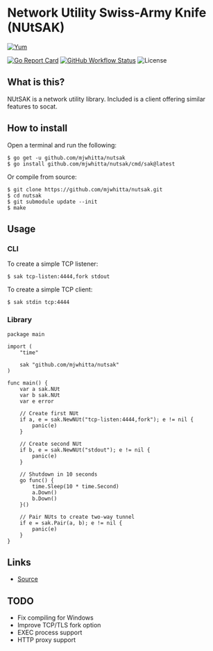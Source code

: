 # Network Utility Swiss-Army Knife (NUtSAK)

[![Yum](https://img.shields.io/badge/-Buy%20me%20a%20cookie-blue?labelColor=grey&logo=cookiecutter&style=for-the-badge)](https://www.buymeacoffee.com/mjwhitta)

[![Go Report Card](https://goreportcard.com/badge/github.com/mjwhitta/nutsak?style=for-the-badge)](https://goreportcard.com/report/github.com/mjwhitta/nutsak)
[![GitHub Workflow Status](https://img.shields.io/github/actions/workflow/status/mjwhitta/nutsak/ci.yaml?style=for-the-badge)](https://github.com/mjwhitta/nutsak/actions)
![License](https://img.shields.io/github/license/mjwhitta/nutsak?style=for-the-badge)

## What is this?

NUtSAK is a network utility library. Included is a client offering
similar features to socat.

## How to install

Open a terminal and run the following:

```
$ go get -u github.com/mjwhitta/nutsak
$ go install github.com/mjwhitta/nutsak/cmd/sak@latest
```

Or compile from source:

```
$ git clone https://github.com/mjwhitta/nutsak.git
$ cd nutsak
$ git submodule update --init
$ make
```

## Usage

### CLI

To create a simple TCP listener:

```
$ sak tcp-listen:4444,fork stdout
```

To create a simple TCP client:

```
$ sak stdin tcp:4444
```

### Library

```
package main

import (
    "time"

    sak "github.com/mjwhitta/nutsak"
)

func main() {
    var a sak.NUt
    var b sak.NUt
    var e error

    // Create first NUt
    if a, e = sak.NewNUt("tcp-listen:4444,fork"); e != nil {
        panic(e)
    }

    // Create second NUt
    if b, e = sak.NewNUt("stdout"); e != nil {
        panic(e)
    }

    // Shutdown in 10 seconds
    go func() {
        time.Sleep(10 * time.Second)
        a.Down()
        b.Down()
    }()

    // Pair NUts to create two-way tunnel
    if e = sak.Pair(a, b); e != nil {
        panic(e)
    }
}
```

## Links

- [Source](https://github.com/mjwhitta/nutsak)

## TODO

- Fix compiling for Windows
- Improve TCP/TLS fork option
- EXEC process support
- HTTP proxy support

